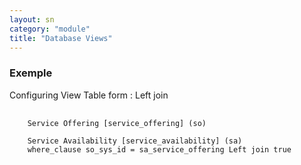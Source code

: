 ```yaml
---
layout: sn
category: "module"
title: "Database Views"
---
```


<h3 id="requirements">
  Exemple
</h3>

<p>Configuring View Table form : Left join</p>

<pre>
  <code>
    Service Offering [service_offering] (so)
    
    Service Availability [service_availability] (sa) 
    where_clause so_sys_id = sa_service_offering Left join true
  </code>
</pre>
